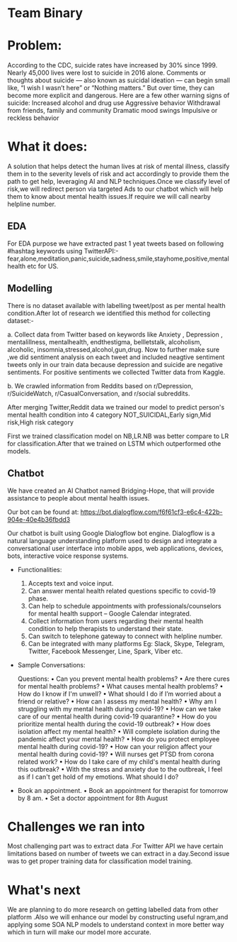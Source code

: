 
# Team Binary

# Problem:

According to the CDC, suicide rates have increased by 30% since 1999. Nearly 45,000 lives were lost to suicide in 2016 alone. Comments or thoughts about suicide — also known as suicidal ideation — can begin small like, “I wish I wasn’t here” or “Nothing matters.” But over time, they can become more explicit and dangerous.
Here are a few other warning signs of suicide:
Increased alcohol and drug use
Aggressive behavior
Withdrawal from friends, family and community
Dramatic mood swings
Impulsive or reckless behavior

# What it does:

A solution that helps detect the human lives at risk of mental illness, classify them in to the severity levels of risk and act accordingly to provide them the path to get help, leveraging AI and NLP techniques.Once we classify level of risk,we will redirect person via targeted Ads to our chatbot which will help them to know about mental health issues.If require we will call nearby helpline number.

## EDA

  For EDA purpose we have extracted past 1 yeat tweets based on following #hashtag keywords using TwitterAPI:-
  fear,alone,meditation,panic,suicide,sadness,smile,stayhome,positive,mentalhealth etc for US.

## Modelling

  There is no dataset available with labelling tweet/post as per mental health condition.After lot of research we identified this method for collecting dataset:-

  a. Collect data from Twitter based on keywords like Anxiety , Depression , mentalillness, mentalhealth, endthestigma, bellletstalk, alcoholism, alcoholic,      insomnia,stressed,alcohol,gun,drug. Now to further make sure ,we did sentiment analysis on each tweet and included neagtive sentiment tweets only in our train data because depression and suicide are negative sentiments.
For positive sentiments we collected Twitter data from Kaggle.

  b. We crawled information from Reddits based on  r/Depression, r/SuicideWatch, r/CasualConversation, and r/social subreddits.

  After merging Twitter,Reddit data we trained our model to predict person's mental health condition into 4 category
  NOT_SUICIDAL,Early sign,Mid risk,High risk category

  First we trained classification model on NB,LR.NB was better compare to LR for classification.After that we trained on LSTM which outperformed othe models.

## Chatbot

  We have created an AI Chatbot named Bridging-Hope, that will provide assistance to people about mental health issues. 

  Our bot can be found at: https://bot.dialogflow.com/f6f61cf3-e6c4-422b-904e-40e4b36fbdd3

  Our chatbot is built using Google Dialogflow bot engine.
  Dialogflow is a natural language understanding platform used to design and integrate a conversational user interface into mobile apps, web applications, devices,   bots, interactive voice response systems.

* Functionalities:
  1.    Accepts text and voice input.
  2.    Can answer mental health related questions specific to covid-19 phase.
  3.    Can help to schedule appointments with professionals/counselors for mental health support – Google Calendar integrated. 
  4.    Collect information from users regarding their mental health condition to help therapists to understand their state.
  5.    Can switch to telephone gateway to connect with helpline number. 
  6.    Can be integrated with many platforms Eg: Slack, Skype, Telegram, Twitter, Facebook Messenger, Line, Spark, Viber etc. 

* Sample Conversations:

  Questions:
  •    Can you prevent mental health problems?
  •    Are there cures for mental health problems?
  •    What causes mental health problems?
  •    How do I know if I'm unwell?
  •    What should I do if I’m worried about a friend or relative?
  •    How can I assess my mental health?
  •    Why am I struggling with my mental health during covid-19?
  •    How can we take care of our mental health during covid-19 quarantine?
  •    How do you prioritize mental health during the covid-19 outbreak?
  •    How does isolation affect my mental health? 
  •    Will complete isolation during the pandemic affect your mental health?
  •    How do you protect employee mental health during covid-19?
  •    How can your religion affect your mental health during covid-19?
  •    Will nurses get PTSD from corona related work?
  •    How do I take care of my child's mental health during this outbreak?
  •    With the stress and anxiety due to the outbreak, I feel as if I can't get hold of my emotions. What should I do?


* Book an appointment.
  •    Book an appointment for therapist for tomorrow by 8 am.
  •    Set a doctor appointment for 8th August

# Challenges we ran into
Most challenging part was to extract data .For Twitter API we have certain limitations based on number of tweets we can extract in a day.Second issue was to get proper training data for classification model training.

# What's next

We are planning to do more research on getting labelled data from other platform .Also we will enhance our model by constructing useful ngram,and applying some SOA NLP models to understand context in more better way which in turn will make our model more accurate.


